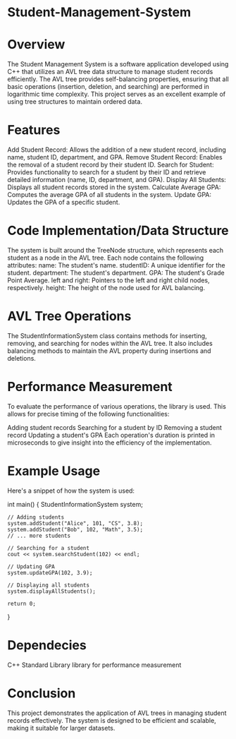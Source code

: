 # Student-Management-System
# Overview
The Student Management System is a software application developed using C++ that utilizes an AVL tree data structure to manage student records efficiently. The AVL tree provides self-balancing properties, ensuring that all basic operations (insertion, deletion, and searching) are performed in logarithmic time complexity. This project serves as an excellent example of using tree structures to maintain ordered data.

# Features
Add Student Record: Allows the addition of a new student record, including name, student ID, department, and GPA.
Remove Student Record: Enables the removal of a student record by their student ID.
Search for Student: Provides functionality to search for a student by their ID and retrieve detailed information (name, ID, department, and GPA).
Display All Students: Displays all student records stored in the system.
Calculate Average GPA: Computes the average GPA of all students in the system.
Update GPA: Updates the GPA of a specific student.

# Code Implementation/Data Structure
The system is built around the TreeNode structure, which represents each student as a node in the AVL tree. Each node contains the following attributes:
name: The student's name.
studentID: A unique identifier for the student.
department: The student's department.
GPA: The student's Grade Point Average.
left and right: Pointers to the left and right child nodes, respectively.
height: The height of the node used for AVL balancing.

# AVL Tree Operations
The StudentInformationSystem class contains methods for inserting, removing, and searching for nodes within the AVL tree. It also includes balancing methods to maintain the AVL property during insertions and deletions.

# Performance Measurement
To evaluate the performance of various operations, the <chrono> library is used. This allows for precise timing of the following functionalities:

Adding student records
Searching for a student by ID
Removing a student record
Updating a student's GPA
Each operation's duration is printed in microseconds to give insight into the efficiency of the implementation.

# Example Usage
Here's a snippet of how the system is used:

int main() {
    StudentInformationSystem system;

    // Adding students
    system.addStudent("Alice", 101, "CS", 3.8);
    system.addStudent("Bob", 102, "Math", 3.5);
    // ... more students

    // Searching for a student
    cout << system.searchStudent(102) << endl;

    // Updating GPA
    system.updateGPA(102, 3.9);

    // Displaying all students
    system.displayAllStudents();

    return 0;
}
# Dependecies
C++ Standard Library
<chrono> library for performance measurement
# Conclusion
This project demonstrates the application of AVL trees in managing student records effectively. The system is designed to be efficient and scalable, making it suitable for larger datasets.

